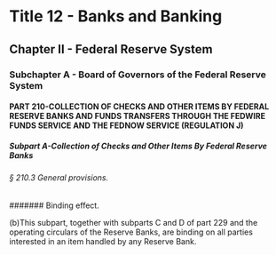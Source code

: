 
# Title 12 - Banks and Banking
## Chapter II - Federal Reserve System
### Subchapter A - Board of Governors of the Federal Reserve System
#### PART 210-COLLECTION OF CHECKS AND OTHER ITEMS BY FEDERAL RESERVE BANKS AND FUNDS TRANSFERS THROUGH THE FEDWIRE FUNDS SERVICE AND THE FEDNOW SERVICE (REGULATION J)
##### Subpart A-Collection of Checks and Other Items By Federal Reserve Banks
###### § 210.3 General provisions.
####### Binding effect.

(b)This subpart, together with subparts C and D of part 229 and the operating circulars of the Reserve Banks, are binding on all parties interested in an item handled by any Reserve Bank.
